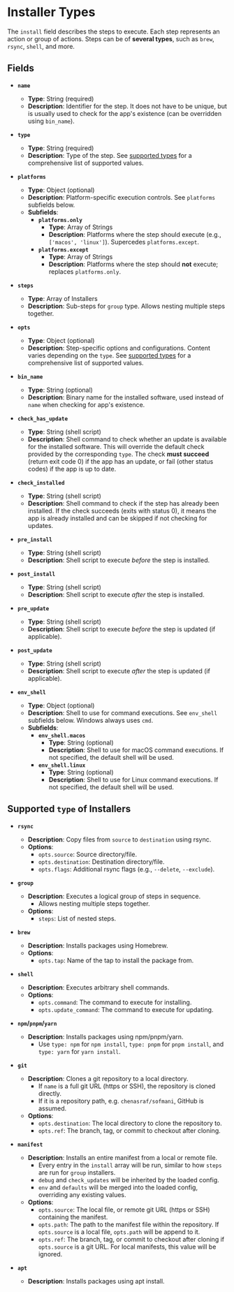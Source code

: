# Installer Types

The `install` field describes the steps to execute. Each step represents an action or group of
actions. Steps can be of **several types**, such as `brew`, `rsync`, `shell`, and more.

## Fields

- **`name`**

  - **Type**: String (required)
  - **Description**: Identifier for the step. It does not have to be unique, but is usually used to
    check for the app's existence (can be overridden using `bin_name`).

- **`type`**

  - **Type**: String (required)
  - **Description**: Type of the step. See [supported types](#supported-type-of-installers) for a
    comprehensive list of supported values.

- **`platforms`**

  - **Type**: Object (optional)
  - **Description**: Platform-specific execution controls. See `platforms` subfields below.
  - **Subfields**:
    - **`platforms.only`**
      - **Type**: Array of Strings
      - **Description**: Platforms where the step should execute (e.g., `['macos', 'linux']`).
        Supercedes `platforms.except`.
    - **`platforms.except`**
      - **Type**: Array of Strings
      - **Description**: Platforms where the step should **not** execute; replaces `platforms.only`.

- **`steps`**

  - **Type**: Array of Installers
  - **Description**: Sub-steps for `group` type. Allows nesting multiple steps together.

- **`opts`**

  - **Type**: Object (optional)
  - **Description**: Step-specific options and configurations. Content varies depending on the
    `type`. See [supported types](#supported-type-of-installers) for a comprehensive list of
    supported values.

- **`bin_name`**

  - **Type**: String (optional)
  - **Description**: Binary name for the installed software, used instead of `name` when checking
    for app's existence.

- **`check_has_update`**

  - **Type**: String (shell script)
  - **Description**: Shell command to check whether an update is available for the installed
    software. This will override the default check provided by the corresponding `type`. The check
    **must succeed** (return exit code 0) if the app has an update, or fail (other status codes) if
    the app is up to date.

- **`check_installed`**

  - **Type**: String (shell script)
  - **Description**: Shell command to check if the step has already been installed. If the check
    succeeds (exits with status 0), it means the app is already installed and can be skipped if not
    checking for updates.

- **`pre_install`**

  - **Type**: String (shell script)
  - **Description**: Shell script to execute _before_ the step is installed.

- **`post_install`**

  - **Type**: String (shell script)
  - **Description**: Shell script to execute _after_ the step is installed.

- **`pre_update`**

  - **Type**: String (shell script)
  - **Description**: Shell script to execute _before_ the step is updated (if applicable).

- **`post_update`**

  - **Type**: String (shell script)
  - **Description**: Shell script to execute _after_ the step is updated (if applicable).

- **`env_shell`**
  - **Type**: Object (optional)
  - **Description**: Shell to use for command executions. See `env_shell` subfields below. Windows
    always uses `cmd`.
  - **Subfields**:
    - **`env_shell.macos`**
      - **Type**: String (optional)
      - **Description**: Shell to use for macOS command executions. If not specified, the default
        shell will be used.
    - **`env_shell.linux`**
      - **Type**: String (optional)
      - **Description**: Shell to use for Linux command executions. If not specified, the default
        shell will be used.

## Supported `type` of Installers

- **`rsync`**

  - **Description**: Copy files from `source` to `destination` using rsync.
  - **Options**:
    - `opts.source`: Source directory/file.
    - `opts.destination`: Destination directory/file.
    - `opts.flags`: Additional rsync flags (e.g., `--delete`, `--exclude`).

- **`group`**

  - **Description**: Executes a logical group of steps in sequence.
    - Allows nesting multiple steps together.
  - **Options**:
    - `steps`: List of nested steps.

- **`brew`**

  - **Description**: Installs packages using Homebrew.
  - **Options**:
    - `opts.tap`: Name of the tap to install the package from.

- **`shell`**

  - **Description**: Executes arbitrary shell commands.
  - **Options**:
    - `opts.command`: The command to execute for installing.
    - `opts.update_command`: The command to execute for updating.

- **`npm`/`pnpm`/`yarn`**

  - **Description**: Installs packages using npm/pnpm/yarn.
    - Use `type: npm` for `npm install`, `type: pnpm` for `pnpm install`, and `type: yarn` for
      `yarn install`.

- **`git`**

  - **Description**: Clones a git repository to a local directory.
    - If `name` is a full git URL (https or SSH), the repository is cloned directly.
    - If it is a repository path, e.g. `chenasraf/sofmani`, GitHub is assumed.
  - **Options**:
    - `opts.destination`: The local directory to clone the repository to.
    - `opts.ref`: The branch, tag, or commit to checkout after cloning.

- **`manifest`**

  - **Description**: Installs an entire manifest from a local or remote file.
    - Every entry in the `install` array will be run, similar to how `steps` are run for `group`
      installers.
    - `debug` and `check_updates` will be inherited by the loaded config.
    - `env` and `defaults` will be merged into the loaded config, overriding any existing values.
  - **Options**:
    - `opts.source`: The local file, or remote git URL (https or SSH) containing the manifest.
    - `opts.path`: The path to the manifest file within the repository. If `opts.source` is a local
      file, `opts.path` will be append to it.
    - `opts.ref`: The branch, tag, or commit to checkout after cloning if `opts.source` is a git
      URL. For local manifests, this value will be ignored.

- **`apt`**
  - **Description**: Installs packages using apt install.
